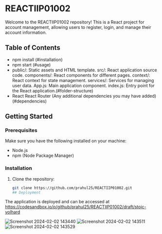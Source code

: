 # REACTIIP01002

Welcome to the REACTIIP01002 repository! This is a React project for account management, allowing users to register, login, and manage their account information.

## Table of Contents

  - npm install  (#installation)
- npm start  (#usage)
- public/: Static assets and HTML template.
src/: React application source code.
components/: React components for different pages.
context/: React context for state management.
services/: Services for managing user data.
App.js: Main application component.
index.js: Entry point for the React application.(#folder-structure)
- React
React Router
(Any additional dependencies you may have added)  (#dependencies)



## Getting Started

### Prerequisites

Make sure you have the following installed on your machine:

- Node.js
- npm (Node Package Manager)

### Installation

1. Clone the repository:

   ```bash
   git clone https://github.com/prahul25/REACTIIP01002.git
   ## Deployment

The application is deployed and can be accessed at https://codesandbox.io/p/github/prahul25/REACTIIP01002/draft/stoic-volhard

![Screenshot 2024-02-02 143440](https://github.com/prahul25/REACTIIP01002/assets/141947406/4715f1b0-aad0-4110-b4ea-c58604512778)
![Screenshot 2024-02-02 143511](https://github.com/prahul25/REACTIIP01002/assets/141947406/36ad5214-51dc-4a65-a01a-7622622d7c45)
![Screenshot 2024-02-02 143529](https://github.com/prahul25/REACTIIP01002/assets/141947406/7c461955-4ed5-4fdb-bb0f-6cf9c539deeb)
